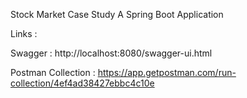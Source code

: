Stock Market Case Study
  A Spring Boot Application
  
  
Links :

Swagger : http://localhost:8080/swagger-ui.html

Postman Collection : https://app.getpostman.com/run-collection/4ef4ad38427ebbc4c10e
